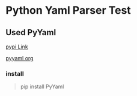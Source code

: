 Python Yaml Parser Test
=======================

Used PyYaml
-----------

[pypi Link](https://pypi.org/project/PyYAML/)

[pyyaml org](https://pyyaml.org/)

### install

> pip install PyYaml
